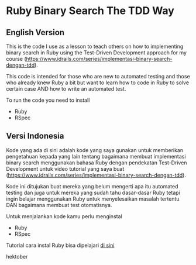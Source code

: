 # Ruby Binary Search The TDD Way

## English Version
This is the code I use as a lesson to teach others on how to implementing binary search in Ruby using the Test-Driven Development approach for my course (https://www.idrails.com/series/implementasi-binary-search-dengan-tdd).

This code is intended for those who are new to automated testing and those who already knew Ruby a bit but want to learn how to code in Ruby to solve certain case AND how to write an automated test.

To run the code you need to install
- Ruby
- RSpec

## Versi Indonesia
Kode yang ada di sini adalah kode yang saya gunakan untuk memberikan pengetahuan kepada yang lain tentang bagaimana membuat implementasi binary search menggunakan bahasa Ruby dengan pendekatan Test-Driven Development untuk video tutorial yang saya buat (https://www.idrails.com/series/implementasi-binary-search-dengan-tdd).

Kode ini ditujukan buat mereka yang belum mengerti apa itu automated testing dan juga untuk mereka yang sudah tahu dasar-dasar Ruby tetapi ingin belajar menggunakan Ruby untuk menyelesaikan masalah tertentu DAN bagaimana membuat test otomatisnya.

Untuk menjalankan kode kamu perlu menginstal
- Ruby
- RSpec

Tutorial cara instal Ruby bisa dipelajari [di sini](https://www.idrails.com/cara-instal-ruby-di-ubuntu-mac)

hektober
